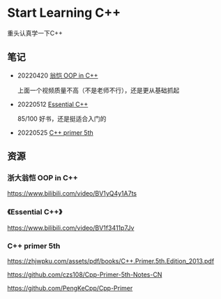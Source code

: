 # Start Learning C++

重头认真学一下C++

## 笔记

- 20220420 [翁恺 OOP in C++](./01-Notes/00-ZJU_CPP/Object-Oriented-Programming.md)

  上面一个视频质量不高（不是老师不行），还是更从基础抓起

- 20220512 [Essential C++](./01-Notes/01-Essential_C++/Essential_C++.md)

   85/100 好书，还是挺适合入门的

- 20220525 [C++ primer 5th](./01-Notes/02-CPP_Primer_5th/CPP_Primer_5th.md)



## 资源



### 浙大翁恺 OOP in C++

https://www.bilibili.com/video/BV1yQ4y1A7ts

### 《Essential C++》

https://www.bilibili.com/video/BV1f3411p7Jv

### C++ primer 5th

https://zhjwpku.com/assets/pdf/books/C++.Primer.5th.Edition_2013.pdf

https://github.com/czs108/Cpp-Primer-5th-Notes-CN

https://github.com/PengKeCpp/Cpp-Primer
